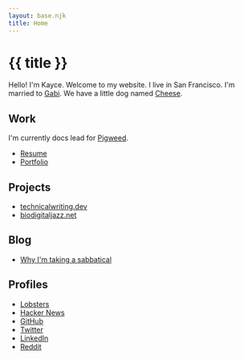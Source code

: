 ```yaml
---
layout: base.njk
title: Home
---
```


# {{ title }}

Hello! I'm Kayce. Welcome to my website. I live in San Francisco. I'm married
to [Gabi](https://gabjo.art). We have a little dog named [Cheese](/img/cheebo.jpg).

## Work

I'm currently docs lead for [Pigweed](https://pigweed.dev).

* [Resume](/resume.pdf)
* [Portfolio](/portfolio/)

## Projects

* [technicalwriting.dev](https://technicalwriting.dev)
* [biodigitaljazz.net](https://biodigitaljazz.net)

## Blog

* [Why I'm taking a sabbatical](/blog/sabbatical/)

## Profiles

* [Lobsters](https://lobste.rs/~kaycebasques)
* [Hacker News](https://news.ycombinator.com/user?id=kaycebasques)
* [GitHub](https://github.com/kaycebasques)
* [Twitter](https://twitter.com/kaycebasques)
* [LinkedIn](https://www.linkedin.com/in/kaycebasques)
* [Reddit](https://www.reddit.com/user/kaycebasques/)
